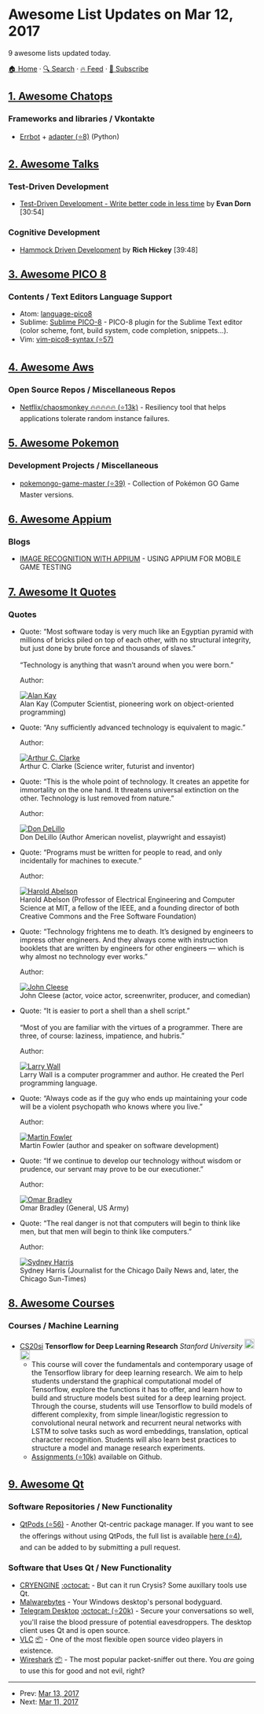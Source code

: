 # Awesome List Updates on Mar 12, 2017

9 awesome lists updated today.

[🏠 Home](/README.md) · [🔍 Search](https://www.trackawesomelist.com/search/) · [🔥 Feed](https://www.trackawesomelist.com/rss.xml) · [📮 Subscribe](https://trackawesomelist.us17.list-manage.com/subscribe?u=d2f0117aa829c83a63ec63c2f&id=36a103854c)



## [1. Awesome Chatops](/content/exAspArk/awesome-chatops/README.md)

### Frameworks and libraries / Vkontakte

*   [Errbot](http://errbot.io) + [adapter (⭐8)](https://github.com/Ax3Effect/errbot-vk) (Python)

## [2. Awesome Talks](/content/JanVanRyswyck/awesome-talks/README.md)

### Test-Driven Development

*   [Test-Driven Development - Write better code in less time](https://www.youtube.com/watch?v=HhwElTL-mdI) by **Evan Dorn** \[30:54]

### Cognitive Development

*   [Hammock Driven Development](https://www.youtube.com/watch?v=f84n5oFoZBc) by **Rich Hickey** \[39:48]

## [3. Awesome PICO 8](/content/pico-8/awesome-PICO-8/README.md)

### Contents / Text Editors Language Support

*   Atom: [language-pico8](https://atom.io/packages/language-pico8)
*   Sublime: [Sublime PICO-8](https://packagecontrol.io/packages/PICO-8) - PICO-8 plugin for the Sublime Text editor (color scheme, font, build system, code completion, snippets...).
*   Vim: [vim-pico8-syntax (⭐57)](https://github.com/justinj/vim-pico8-syntax)

## [4. Awesome Aws](/content/donnemartin/awesome-aws/README.md)

### Open Source Repos / Miscellaneous Repos

*   [Netflix/chaosmonkey :fire::fire::fire::fire::fire: (⭐13k)](https://github.com/Netflix/chaosmonkey) - Resiliency tool that helps applications tolerate random instance failures.

## [5. Awesome Pokemon](/content/tobiasbueschel/awesome-pokemon/README.md)

### Development Projects / Miscellaneous

*   [pokemongo-game-master (⭐39)](https://github.com/BrunnerLivio/pokemongo-game-master) - Collection of Pokémon GO Game Master versions.

## [6. Awesome Appium](/content/SrinivasanTarget/awesome-appium/README.md)

### Blogs

*   [IMAGE RECOGNITION WITH APPIUM](http://bitbar.com/appium-tip-27-using-appium-for-mobile-game-testing/) - USING APPIUM FOR MOBILE GAME TESTING

## [7. Awesome It Quotes](/content/victorlaerte/awesome-it-quotes/README.md)

### Quotes

- Quote: “Most software today is very much like an Egyptian pyramid with millions of bricks piled on top of each other, with no structural integrity, but just done by brute force and thousands of slaves.” <br><br> “Technology is anything that wasn’t around when you were born.”

  Author: <div id="alan-kay"></div> [![Alan Kay](https://github.com/victorlaerte/awesome-it-quotes/raw/master/images/alan_kay.jpg)](https://en.wikipedia.org/wiki/Alan_Kay) <br> Alan Kay (Computer Scientist, pioneering work on object-oriented programming)


- Quote: “Any sufficiently advanced technology is equivalent to magic.”

  Author: <div id="arthur-c-clarke"></div> [![Arthur C. Clarke](https://github.com/victorlaerte/awesome-it-quotes/raw/master/images/arthur_c_clarke.jpg)](https://en.wikipedia.org/wiki/Arthur_C._Clarke) <br> Arthur C. Clarke (Science writer, futurist and inventor)


- Quote: “This is the whole point of technology.  It creates an appetite for immortality on the one hand.  It threatens universal extinction on the other. Technology is lust removed from nature.”

  Author: <div id="don-delillo"></div> [![Don DeLillo](https://github.com/victorlaerte/awesome-it-quotes/raw/master/images/don_delillo.jpg)](https://en.wikipedia.org/wiki/Don_DeLillo) <br> Don DeLillo (Author American novelist, playwright and essayist)


- Quote: “Programs must be written for people to read, and only incidentally for machines to execute.”

  Author: <div id="harold-abelson"></div> [![Harold Abelson](https://github.com/victorlaerte/awesome-it-quotes/raw/master/images/harold_abelson.jpg)](https://en.wikipedia.org/wiki/Hal_Abelson) <br> Harold Abelson (Professor of Electrical Engineering and Computer Science at MIT, a fellow of the IEEE, and a founding director of both Creative Commons and the Free Software Foundation)


- Quote: “Technology frightens me to death. It’s designed by engineers to impress other engineers. And they always come with instruction booklets that are written by engineers for other engineers — which is why almost no technology ever works.”

  Author: <div id="john-cleese"></div> [![John Cleese](https://github.com/victorlaerte/awesome-it-quotes/raw/master/images/john_cleese.jpg)](https://en.wikipedia.org/wiki/John_Cleese) <br> John Cleese (actor, voice actor, screenwriter, producer, and comedian)


- Quote: “It is easier to port a shell than a shell script.” <br><br> “Most of you are familiar with the virtues of a programmer. There are three, of course: laziness, impatience, and hubris.”

  Author: <div id="larry-wall"></div> [![Larry Wall](https://github.com/victorlaerte/awesome-it-quotes/raw/master/images/larry_wall.jpg)](https://en.wikipedia.org/wiki/Larry_Wall) <br> Larry Wall is a computer programmer and author. He created the Perl programming language.


- Quote: “Always code as if the guy who ends up maintaining your code will be a violent psychopath who knows where you live.”

  Author: <div id="martin-fowler"></div> [![Martin Fowler](https://github.com/victorlaerte/awesome-it-quotes/raw/master/images/martin_fowler.jpg)](https://en.wikipedia.org/wiki/Martin_Fowler) <br> Martin Fowler (author and speaker on software development)


- Quote: “If we continue to develop our technology without wisdom or prudence, our servant may prove to be our executioner.”

  Author: <div id="omar-bradley"></div> [![Omar Bradley](https://github.com/victorlaerte/awesome-it-quotes/raw/master/images/omar_bradley.jpg)](https://en.wikipedia.org/wiki/Omar_Bradley) <br> Omar Bradley (General, US Army)


- Quote: “The real danger is not that computers will begin to think like men, but that men will begin to think like computers.”

  Author: <div id="sydney-harris"></div> [![Sydney Harris](https://github.com/victorlaerte/awesome-it-quotes/raw/master/images/sydney_harris.jpg)](https://en.wikipedia.org/wiki/Sydney_J._Harris) <br> Sydney Harris (Journalist for the Chicago Daily News and, later, the Chicago Sun-Times)



## [8. Awesome Courses](/content/prakhar1989/awesome-courses/README.md)

### Courses / Machine Learning

*   [CS20si](http://web.stanford.edu/class/cs20si/index.html) **Tensorflow for Deep Learning Research** *Stanford University* <img src="https://assets-cdn.github.com/images/icons/emoji/unicode/1f4bb.png" width="20" height="20" alt="Assignments" title="Assignments" /> <img src="https://assets-cdn.github.com/images/icons/emoji/unicode/1f4dd.png" width="20" height="20" alt="Lecture Notes" title="Lecture Notes" />
    *   This course will cover the fundamentals and contemporary usage of the Tensorflow library for deep learning research. We aim to help students understand the graphical computational model of Tensorflow, explore the functions it has to offer, and learn how to build and structure models best suited for a deep learning project. Through the course, students will use Tensorflow to build models of different complexity, from simple linear/logistic regression to convolutional neural network and recurrent neural networks with LSTM to solve tasks such as word embeddings, translation, optical character recognition. Students will also learn best practices to structure a model and manage research experiments.
    *   [Assignments (⭐10k)](https://github.com/chiphuyen/tf-stanford-tutorials) available on Github.

## [9. Awesome Qt](/content/JesseTG/awesome-qt/README.md)

### Software Repositories / New Functionality

*   [QtPods (⭐56)](https://github.com/qt-pods/qt-pods) - Another Qt-centric package manager.  If you want to see the offerings without using QtPods, the full list is available [here (⭐4)](https://github.com/qt-pods/qt-pods-master/blob/master/pods.json), and can be added to by submitting a pull request.

### Software that Uses Qt / New Functionality

*   [CRYENGINE](https://www.cryengine.com) [:octocat:](https://github.com/CRYTEK-CRYENGINE/CRYENGINE) - But can it run Crysis?  Some auxillary tools use Qt.
*   [Malwarebytes](https://www.malwarebytes.com) - Your Windows desktop's personal bodyguard.
*   [Telegram Desktop](https://desktop.telegram.org) [:octocat: (⭐20k)](https://github.com/telegramdesktop/tdesktop) - Secure your conversations so well, you'll raise the blood pressure of potential eavesdroppers.  The desktop client uses Qt and is open source.
*   [VLC](https://www.videolan.org/vlc) [:package:](https://code.videolan.org) - One of the most flexible open source video players in existence.
*   [Wireshark](https://www.wireshark.org) [:package:](https://code.wireshark.org/review/gitweb?p=wireshark.git;a=tree) - The most popular packet-sniffer out there.  You *are* going to use this for good and not evil, right?

---

- Prev: [Mar 13, 2017](/content/2017/03/13/README.md)
- Next: [Mar 11, 2017](/content/2017/03/11/README.md)